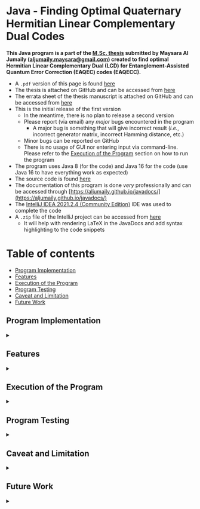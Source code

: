 # Java - Finding Optimal Quaternary Hermitian Linear Complementary Dual Codes

**This Java program is a part of
the [M.Sc. thesis](https://dr.library.brocku.ca/handle/10464/15405)
submitted by Maysara Al Jumaily (aljumaily.maysara@gmail.com) created to find
optimal Hermitian Linear Complementary Dual (LCD) for Entanglement-Assisted
Quantum Error Correction (EAQEC) codes (EAQECC).**

- A `.pdf` version of this page is found
  [here](https://github.com/Aljumaily/MScThesis/blob/master/README.pdf)
- The thesis is attached on GitHub and can be accessed from
  [here](https://github.com/Aljumaily/javadocs/blob/master/MSc_Thesis_Manuscript_Errata.pdf)
- The errata sheet of the thesis manuscript is attached on GitHub and can be
  accessed from
  [here](https://github.com/Aljumaily/javadocs/blob/master/MSc_Thesis_Manuscript_Errata.pdf)
- This is the initial release of the first version
    - In the meantime, there is no plan to release a second version
    - Please report (via email) any _major_ bugs encountered in the program
        - A major bug is something that will give incorrect result (_i.e._,
          incorrect generator matrix, incorrect Hamming distance, etc.)
    - Minor bugs can be reported on GitHub
    - There is no usage of GUI nor entering input via command-line. Please refer
      to the [Execution of the Program](#execution) section on how to run the
      program
- The program uses Java 8 (for the code) and Java 16 for the code  (use Java 16
  to have everything work as expected)
- The source code is found
  [here](https://github.com/Aljumaily/javadocs/tree/master/hlcd-project)
- The documentation of this program is done _very_ professionally and can be
  accessed
  through [https://aljumaily.github.io/javadocs/](https://aljumaily.github.io/javadocs/)
- The
  [IntelliJ IDEA 2021.2.4 (Community Edition)](https://www.jetbrains.com/idea/download/)
  IDE was used to complete the code
- A `.zip` file of the IntelliJ project can be accessed from
  [here](https://github.com/Aljumaily/javadocs/blob/master/hlcd-project.zip)
    - It will help with rendering LaTeX in the JavaDocs and add syntax
      highlighting to the code snippets

# Table of contents

- [Program Implementation](#implementation)
- [Features](#features)
- [Execution of the Program](#execution)
- [Program Testing](#testing)
- [Caveat and Limitation](#caveatAndLimiation)
- [Future Work](#futureWork)

## Program Implementation <a name="implementation"></a>

<details>
  <summary></summary>

### Quaternary Field

The program focused on Hermitian LCD Quaternary codes. The quaternary digits
used are: $0$, $1$, $\omega$ and $\overline{\omega}$, provided that
$\overline{\omega} = \omega + 1 = \omega^2$ and $\omega^3 = 1$. Here are the
addition, multiplication, division and conjugation tables in base 4 (note that
adding in base $4$ is the same as subtracting in base $4$):
<blockquote>
<details>
  <summary>The addition (and subtraction) table</summary>

| $+$ | $0$ | $1$ | $\omega$ | $\overline{\omega}$ |
| --- | --- | --- | --- | --- |
| $0$ | $0$ | $1$ | $\omega$ | $\overline{\omega}$ |
| $1$ | $1$ | $0$ | $\overline{\omega}$ | $\omega$ |
| $\omega$ | $\omega$ | $\overline{\omega}$ | $0$ | $1$ |
| $\overline{\omega}$ | $\overline{\omega}$ | $\omega$ | $1$ | $0$ |

</details>

</blockquote>

<blockquote>
<details>
  <summary>The multiplication table</summary>

| $\times$ | $0$ | $1$ | $\omega$ | $\overline{\omega}$ |
| --- | --- | --- | --- | --- |
| $0$ | $0$ | $0$ | $0$ | $0$ |
| $1$ | $0$ | $1$ | $\omega$ | $\overline{\omega}$ |
| $\omega$ | $0$ | $\omega$ | $\overline{\omega}$ | $1$ |
| $\overline{\omega}$ | $0$ | $\overline{\omega}$ | $1$ | $\omega$ |

</details>

</blockquote>

<blockquote>
<details>
  <summary>The division table</summary>

| $\div$ | $0$ | $1$ | $\omega$ | $\overline{\omega}$ |
| --- | --- | --- | --- | --- |
| $0$ | -- | $0$ | $0$ | $0$ |
| $1$ | -- | $1$ | $\overline{\omega}$ | $\omega$ |
| $\omega$ | -- | $\omega$ | $1$ | $\overline{\omega}$ |
| $\overline{\omega}$ | -- | $\overline{\omega}$ | $\omega$ | $1$ |

</details>

</blockquote>

<blockquote>
<details>
  <summary>The conjugation of the elements</summary>

| $x$ | $x^\dagger$ |
| --- | --- |
| $0$ | $0$ |
| $1$ | $1$ |
| $\omega$ | $\overline{\omega}$ |
| $\overline{\omega}$ | $\omega$ |

</details>

</blockquote>

<blockquote>
<details>
  <summary>The digital representation of quaternary elements in code</summary>

| $x$ | Decimal | Binary |
| --- | --- | --- |
| $0$ | $0$ | $00$ |
| $1$ | $1$ | $01$ |
| $\omega$ | $2$ | $10$ |
| $\overline{\omega}$ | $3$ | $11$ |

</details>

</blockquote>

### Java Implementation

- A `long`, which is 64-bit two's complement integer, is used to represent a
  vector/codeword in the program
- A matrix is a 1-D array of `long`s
- All operations on vectors and matrices are done through binary manipulation
- The default constructors of classes in `hlcd.parameters` are hardcoded with
  initial values in the case where the parameters are not explicitly specified

The two crucial parameters are found in `hlcd.parameters.CodeParameters`. They
are `appendIdentity` and `restrictCodewordGeneration`. Both should always
be `true`. Appending the identity will cut down the search space as any
generator matrix can be written in standard form
$\left[\begin{array}{c|c}I & P\end{array}\right]$, where $I$ is the identity
matrix and $P$ is some other matrix. Placing a restriction on the codeword
generation will further cut down the search space. It will hard code the top row
to the appropriate number of $1$'s. Also, it will generate a subvector (defined
next) where the first nonzero element from the left side is $1$. In the program,
a _subvector_ or _subcodeword_ refers to the right-side of the vector _without_
appending the portion found in the identity matrix. The class
`hlcd.operations.VectorGenerator` goes into this further in the documentation.

### The mechanics of the program

The classes `hlcd.operations.VectorGenerator` and `hlcd.linearCode.Code` are the
crucial components of the program.

The `VectorGenerator` class contains the parameters `appendIdentity`
and `restrictCodewordGeneration`. In the case where

- `appendIdentity` is `false` and `restrictCodewordGeneration` is `false`, the
  vector generation will start at vector `0` and increment by `1` until a vector
  that satisfies the minimum weight of the code is found. The
  method `getNextFullVector()` is used to return the next valid vector that
  satisfies the minimum weight. This will continue until all $4^n - 1$ vectors
  have been examined, _i.e._, all vectors in the search space. Then, the program
  will backtrack or conclude there doesn't exist a code with the specified `n`
  , `k` and `d` values when the top row examined all the vectors in search space
    - It is the slowest of all options and its usage is discouraged
- `appendIdentity` is `false` and `restrictCodewordGeneration` is `true`
    - The program will automatically change `appendIdentity` to `true`
- `appendIdentity` is `true` and `restrictCodewordGeneration` is `false`, the
  vector generation will examine $4^{n - k} - 1$ vectors
- `appendIdentity` is `true` and `restrictCodewordGeneration` is `true`
    - The starting vector will consist of `d-1` ones in the subvector of the $P$
      matrix and continues until it examines $4^{n - k - 1} - 1$ vectors
        - At the worst case, the far-left cell in the $P$ matrix will be
          hardcoded to $1$, which will leave us with $n - k - 1$ cells in $P$ to
          increment
    - This is the default case use in `hlcd.parameters.CodeParameters`

Furthermore, in the case where `restrictCodewordGeneration` is `false`, then the
vector generator will traverse through the vectors as expected. However, if it
is set to `true` (and provided that `appendIdentity` is `true` implicitly or
explicitly), then the top row of the generator matrix will be hardcoded to $d-1$
1's in the $P$ submatrix and the $I$ submatrix will contain a single $1$ making
the entire row to have a weight of $d$. For the subsequent rows, the subcodeword
in the $P$ matrix will have the first nonzero element from the left side as
$1$ (_i.e._, not $2$ nor $3$). This will cut down the space search even further.

The `Code` class will use `VectorGenerator` and recursively populate the
generator matrix using the `backtrack(...)` method. Assume both `appendIdentity`
and `restrictCodewordGeneration` are `true`:

- The very top row will be hardcoded
- A call to the `backtrack` method is performed to populate the next row
    - The vector generator will start at the current subvector and checks if the
      same value can be used while appending the identity subvector for the next
      row
        - For example, if the top row is: $\begin{bmatrix} 1 & 0 & 0 & 0 & 1 & 1
          & 1\end{bmatrix}$, then the next vector that will be examined is
          $\begin{bmatrix} 0 & 1 & 0 & 0 & 1 & 1 & 1\end{bmatrix}$, _not_
          $\begin{bmatrix}0 & 1 & 0 & 0 & 1 & 1 & 2\end{bmatrix}$
        - In case $\begin{bmatrix} 0 & 1 & 0 & 0 & 1 & 1 & 1\end{bmatrix}$
          doesn't work, then it will be incremented to the following:
          $\begin{bmatrix}0 & 1 & 0 & 0 & 1 & 1 & 2\end{bmatrix}$
        - This is different from the original
          construction [Masaaki Harada](https://arxiv.org/pdf/1908.00244.pdf)
          used where for $d \ge 3$, the codewords in matrix $P$ cannot be equal
            - There wasn't a proof to prove they have to be strictly less than
- Assume the vector generator returns a vector that satisfies the minimum weight
    - It will be checked with the other four codewords in the code (which are
      the zero vector, the hardcoded vector and the hardcoded vector multiplied
      by $\omega$ as well as $\overline{\omega}$)
    - In the case where the vector is linearly orthogonal, then it will be
      identified as a codeword and will be placed in the generator matrix
        - Assume this is the case, then two rows are populated in the generator
          matrix and 16 codewords are found
        - A recursive call is performed to populate the next row
            - Assume all the possible vectors examined do not yield a valid
              solution
                - Backtrack to the last populated row
                - Find the next row that is larger than the current one
                - Repeat the process
- Continue until all the rows in the generator matrix are populated
    - This will also establish an ordering in the submatrix $P$ where the
      subvector of the top row is the "smallest" value and the subvector of the
      bottom row is the "largest"
- In case there doesn't exist a code, then the generator matrix will either be a
  null matrix or populated with multiple duplicated rows with all-zero vector in
  the bottom row
- A validator would have to be used to ensure some simple properties of the
  generator matrix and code are satisfied such as all the codewords are unique (
  discussed later)

### Speedups

The most frequent operations are finding the minimum weight of vectors and
performing quaternary multiplication of vectors. Finding the weight of a
quaternary vector is different from calculating the number of ones in a `long`.
There needs to be a modification to the traditional approach used. The code
snippet is copied from
[John Bollinger's answer](https://stackoverflow.com/a/65262283/10082415) and
Java's official `Long` class documents.

```java
private byte getWeightEngine(long v){
    v = (v & 0x5555_5555_5555_5555L) | ((v >>> 1) & 0x5555_5555_5555_5555L);
    v -= (v >>> 1) & 0x5555_5555_5555_5555L;
    v = (v & 0x3333_3333_3333_3333L) + ((v >>> 2) & 0x3333_3333_3333_3333L);
    v = (v + (v >>> 4)) & 0x0F0F_0F0F_0F0F_0F0FL;
    v += v >>> 8;
    v += v >>> 16;
    v += v >>> 32;
    return (byte) (v & 0x7f);
}
```

In the program, it is used in `hlcd.operations.HammingWeight`.

Furthermore, the multiplication of element-by-element quaternary vectors uses
binary manipulation rather than a for-loop, which is at least 100 times faster.
The code snippet is copied from
[Mark Dickinson's answer](https://stackoverflow.com/a/68508932/10082415).

```java
public long multiply(long v1, long v2) {
    long a = (v1 >>> 1) & 0x5555_5555_5555_5555L;
    long b = (v2 >>> 1) & 0x5555_5555_5555_5555L;
    return (((v1 & b) ^ (v2 & a)) << 1) ^ (a & b) ^ (v1 & v2);
}
```

In the program, it is used in `hlcd.operations.GF4Operations`.

To find the multiple of a vector:

- Use `0xAAAA_AAAA_AAAA_AAAAL` to multiply a vector by $\omega$
- Use `0xFFFF_FFFF_FFFF_FFFFL` to multiply a vector by $\overline{\omega}$
- The methods `multiplyByScalarTwo(long v)` and `multiplyByScalarThree(long v)`
  take care of this in the `hlcd.operations.GF4Operations` class

### Storing Codewords

A special array is used to store the codewords. Since the maximum array index
java support is `Integer.MAX_VALUE - 8 = 2147483639`, it is not enough to store
more codewords than this. Instead, the class `hlcd.operations.LongArray`
is created which is a 2-D array, an array of arrays. It will create the
appropriate number of 1-D arrays to satisfy the number of codewords to store. By
default, all the cells will be initialized to the value `0`.

</details>

## Features <a name="features"></a>

<details>
  <summary></summary>

The program checks for invalid input and write warnings when it can manage to
continue running the program but change specific components. For example, if a
specific column in the matrix needs to be replaced by another column of larger
dimension, then a warning is displayed and the first appropriate rows are used.

There exists the ability to write the generator matrix and weight enumerator of
the code to a LaTeX file. Also, the generator matrix (along with its transpose,
Hermitian transpose and $G \cdot \overline{G}^T$) to a Matlab file to check the
matrix properties as well as the code object (however, the program doesn't have
a full support to _open_ a `.bin` file).

There are multiple tests implemented to ensure the validity of the program:

- Checks there doesn't exist codewords whose value is 0 other than the all-zero
  vector
    - Java will initialize all the codewords to `0`
- Ensures all the codewords satisfy the minimum distance `d`
- Scans all the codeword to ensure they are unique and there is no duplicates
- Checking the determinant of $G \cdot \overline{G}^T$ is non-zero, which is a
  necessary condition for a code to be considered as a Hermitian LCD
- Uses the generator matrix and replicate the linear combination and ensures the
  codewords of the code matches the replicated set
- Test the Hermitian LCD property which exhaustively loop through all $base^n$
  vectors in the space
    - Highly not recommended being executed because it will take _a lot_ of time
- Allows for lots of options to be passed:
    - Ability to _significantly_ cut down on the search space
    - Choosing the files to be exported
    - Printing on console the specified options
    - Capability to choose the validator tests that should be executed
- The program is _somewhat_ designed to also include other bases

- The program implemented the ability to:
    - Multiply matrices
    - Find the determinant of a matrix using Bareiss Algorithm (a fraction-free
      algorithm)
        - As it is known that a matrix is invertible if its determinant is
          nonzero
    - Find Transpose and Hermitian form of a matrix
    - _Significantly_ reducing the search space by having the vectors generated
      follow a similar construction
      to [Masaaki Harada](https://arxiv.org/pdf/1908.00244.pdf)'s approach
    - Find the weight enumerator of a code
    - Generate LaTeX outputs
    - Validate the code to ensure no bugs have occurred. This includes:
        - All codewords are unique (_i.e._, there are no duplicates of
          codewords)
        - Ensure all the codewords have valid weights (_i.e._, the minimum
          distance of the code is satisfied)
        - Checking the determinant of $G \cdot \overline{G}^T$ is non-zero (a
          necessary condition for a Hermitian LCD code)
        - Ensure there are no zero vectors other than the all-zero codeword (
          this is used because Java will initialize all the codewords to `0`)
        - The ability to replicate the codewords found by using the generator
          matrix and find all linear combinations again
            - The default set of codewords and the duplicated one _must_ match
        - A way to ensure the Hermitian LCD property is satisfied
            - This is **not** recommended executing at all because it will go
              through all the $4^n$ possible vectors in the space

</details>

## Execution of the Program <a name="execution"></a>

<details>
  <summary></summary>

- First, ensure to hardcode the appropriate paths found in the `hlcd.Paths`
  class
    - There are two variables to handle: `DEFAULT_PATH` and `PARAMETERS_PATH`
    - `DEFAULT_PATH` will specify where the output file will be written in
        - It can be empty and the directory where the project is being executed
          will be used as the default location
    - `PARAMETERS_PATH` specifies the list of parameters that needs to be
      executed (a `.txt` file) along with the directory location, filename
      and `.txt` extension
        - The program will crash and an error message will be displayed if the
          file isn't found
- Executing the program can be done through the `hlcd.run` package
- To run a _single_ parameter using the _simple_ version of the program,
  run `SimpleExecutor` and ensure to specify the appropriate `n`, `k`
  and `d` values found in the constructor
- To run a _single_ parameter using the _complex_ version of the program,
  run `ComplexExecutor` and ensure to specify the appropriate `n`, `k`
  and `d` values found in the constructor along with all the other parameters of
  the program
- Both `SimpleExecutor` and `ComplexExecutor` _do not_
  use `PARAMETERS_PATH` as a single parameter is being tested
- To run _multiple_ parameters, run `ListExecutor` and ensure the parameter list
  file and `PARAMETERS_PATH` are setup correctly (an example of the parameter
  list can be found
  [here](https://github.com/Aljumaily/javadocs/blob/master/hlcd-project/src/optimalParameters.txt))

### Setting up the IntelliJ project:

- As mentioned earlier, the `.zip` file of the project can be found
  [here](https://github.com/Aljumaily/javadocs/blob/master/hlcd-project.zip)
- Once downloaded, open the `.zip` file and extract the single folder found onto
  the Desktop
- Open IntelliJ
    - To open a project, use the shortcut <kbd>CTRL + SHIFT + O</kbd> or
      manually go to File &#8594; Open &#8594; navigate to Desktop and IntelliJ
      should automatically identify it as a project
    - Select it with a single left-click and press the OK button
    - In case a popup window asks to trust the project, trust the project

### Generating JavaDocs with LaTeX and Syntax Highlighting

This explains how to generate JavaDoc using IntelliJ.

- Surround \LaTeX input using `\( ... \)`, _not_ using dollar signs
    - For example, writing will yield `\(e^{i \pi} = -1\)`
      renders <img src="https://render.githubusercontent.com/render/math?math=e^{i \pi} = -1">
- To generate the default JavaDoc (use the shortcut <kbd>CTRL + G</kbd>) or
  navigate to Tools &#8594; Generate JavaDoc
- To generate customized Javadocs, download the `stylesheet.css` file from
  [here](https://github.com/Aljumaily/javadocs/blob/master/hlcd-project/out/production/hlcd-project/javadocs-tools/stylesheet.css)
  then create a file named `options` without an extension (can find the file
  used from here). Write the following in `options` and make sure each option is
  a single line without a linebreak (note that the file paths are absolute using
  Windows but refer to the
  [official documents](https://docs.oracle.com/javase/9/javadoc/javadoc-command.htm) for
  other operating systems and pay close attention to `\\` and `//` versus `\`
  and `/`):
    - There is a
      [bug](https://intellij-support.jetbrains.com/hc/en-us/requests/3963028)
      in IntelliJ regarding using relative path, instead, just use absolute path
  ```
  -use
  -splitindex
  --main-stylesheet "C:\\hlcd-project\\src\\javadocs-tools\\stylesheet.css"
  -doctitle "<h1>Hermitian Linear Complementary Dual Codes</h1>"
  -windowtitle 'HLCD Javadoc'
  -bottom '<div style="text-align:center"><img alt="Creative Commons License" style="border-width:0" src="https://i.creativecommons.org/l/by-nc-sa/4.0/88x31.png"/><br/>This work is licensed under a <a target="_blank" href="http://creativecommons.org/licenses/by-nc-sa/4.0/">Creative Commons Attribution-NonCommercial-ShareAlike 4.0 International License</a>.<br/>first name last name &copy; year<br/></div>'
  -overview "C:\\hlcd-project\\src\\javadocs-tools\\overview.html"
  --allow-script-in-comments -header "<script id="MathJax-script" async src="https://cdn.jsdelivr.net/npm/mathjax@3/es5/tex-mml-chtml.js">MathJax = {tex: { inlineMath: [['\\\\(', '\\\\)']], displayMath: [['\\\\[', '\\\\]'], ['\\begin{equation}', '\\end{equation}']], digits: /^(?:[0-9]+(?:\\{,\\}[0-9]{3})*(?:\\.[0-9]*)?|\\.[0-9]+)/,}};</script>"
  ```
    - To generate the actual files of JavaDoc (use the shortcut <kbd>CTRL +
      G</kbd>) or navigate to Tools &#8594; Generate JavaDoc and type the
      following in the
      _Other command line
      arguments_: `@"C:\hlcd-project\src\javadocs-tools\options"`
    - In the generated Javadoc folder, there is a `script.js` file. Open it and
      at the very end, append the code found in `syntax-highlighter.txt` that is
      accessed
      from [here](https://github.com/Aljumaily/javadocs/blob/master/hlcd-project/out/production/hlcd-project/javadocs-tools/syntax-highlighter.txt)

</details>

## Program Testing <a name="testing"></a>

<details>
  <summary></summary>

The testing of this program can be found in the package `hlcd.testing`. It
contains two different tests. The first uses Matlab for confirmation and the
other uses Java.

### Operations Tester

The operations of the program are tested and compared to what Matlab generates.
It will test the modified Bareiss Algorithm for finding the determinant of a
matrix as well as matrix multiplication. The Matlab files are generated to be
_manually_ opened in Matlab and executed. It is not done automatically. This
assumes that Matlab is installed on the computer. It is not recommended to use
Matlab's online version because files with gigabytes in size can be generated.

The test `hlcd.testing.matlabChecker.MatlabDeterminantTester` will generate
matlab(s) files and matrices to test the determinant found based on the instance
variables: `path`, `runs`, `iterations`, `minSize` and `maxSize`. To execute the
Matlab files generated, run `matlab_determinant_script_execution.m` that is
found along with the files generated.

The test `hlcd.testing.matlabChecker.MatlabMatrixTester` will generate matlab(
s) files and matrices to test matrix operation (transpose, Hermitian transpose
and matrix multiplication) based on the instance variables: `path`, `runs`,
`iterations`, `minSize` and `maxSize`. To execute the Matlab files generated,
run `matlab_matrix_multiplication_script_execution.m` that is found along with
the files generated.

### Optimization Tester

The optimizations of the program are thoroughly tested. Everything here is
benchmarked as well.

The first is testing the code for finding the weight of quaternary vectors. The
optimal approach is used in the program and slow approach uses a for-loop and
iteratively finds the weight. Both are compared and should return the same
output. There is the possibility to randomly generate vectors for testing or
selecting specific vectors instead.

The last test is checking whether the multiplication of quaternary vectors is
valid. Similar to the first test, this will compare the optimal approach used in
this program with the slow approach that uses a for-loop. Both results are
compared and should be equal.

The last test focuses on accessing matrix cell. Since a matrix is defined as 1-D
array, accessing and/or setting a specific cell is done via binary manipulation.
A random matrix will be created as well as another null matrix with equal
dimension. The null matrix will be populated with the cells of the random
matrix. This will get and set cells. At the end, the two matrices are should be
equal and the rows of the matrices (which are `long`s) are checked.

### Bug in Matlab

A significant bug has been encountered in Matlab. Even in the latest version
R2021b Update 2 (9.11.0.1847648) Dec 31 2021. The Hermitian Transpose of a
matrix doesn't work when the specified matrix is a part of
the [Galois Field](https://www.mathworks.com/help/comm/ref/gf.html) package in
the [Communications Toolbox](https://www.mathworks.com/help/comm/). Once
applied, only the transpose will be applied, _not_ the Hermitian portion. In
essence, applying the Hermitian property on quaternary elements will keep $0$
and $1$ unchanged but swaps $\omega$ with $\overline{\omega}$ and vice-versa.
Here is a code snippet to encounter the bug:

```matlab
q = 2;
m = gf ( [
  0 0 0 0
  1 1 1 1
  2 2 2 2
  3 3 3 3
  0 1 2 3
] , q);

ctranspose(m)
```

Adding `.^2` will square each element in the matrix. In quaternary logic, $0^2 =
0 \cdot 0 = 0$, $1^2 = 1 \cdot 1 = 1$, $2^2 = 2 \cdot 2 = 3$ and $3^2 = 3 \cdot
3 = 2$, provided that $\omega = 2$ and $\overline{\omega} = 3$. Here is the
correct code snippet that overcomes the bug:

```matlab
q = 2;
m = gf ( [
  0 0 0 0
  1 1 1 1
  2 2 2 2
  3 3 3 3
  0 1 2 3
] , q);

ctranspose(m.^2)
```

</details>

## Caveat and Limitation <a name="caveatAndLimiation"></a>

<details>
  <summary></summary>

- Only base 4 Hermitian LCD codes are tested, but we can simply expand to
  ordinary quaternary codes
    - This will not use the Bareiss Algorithm and require the modification of
      the base case in the `backtrack` method under `hlcd.linearCode.Code`
    - Reaching `r >= K` will yield a valid quaternary code, there is no need to
      check for whether the matrix is invertible
    - The code snippet is:

```java
if (r >= K) {
    if (matrix.getGPrime().isInvertible()) {
        return true;
    } else {
        matrix.setRow((byte) (r - 1), 0);
        return false;
    }
}
```

- The minimum distance that can be used here is `d >= 3`. The program doesn't
  support minimum distances of `d = 2` or `d = 1`, due to the `appendIdentity`
  and `restrictCodewordGeneration` parameters
    - Maybe the logic of `hlcd.operation.VectorGenerator` can be modified to
      include all values of `d`

- Binary codes are implemented but not completely tested
- In the case where the filepath specified doesn't exist, the program will still
  execute, show no warnings but will **not** create the files
    - Make sure to test the with simple codes such as $\left[ 7, 4, 3 \right]$
- There doesn't exist a GUI
- Running the code requires to programmatically change the values of the source
  code
    - On the bright side, the change is simple and is outlined in the execution
      section
- No library is created because of the hardcoding of paths, parameters, etc.
- There is an option of multithreading and has been implemented but cannot be
  used because it wasn't tested thoroughly

</details>

## Future Work <a name="futureWork"></a>

<details>
  <summary></summary>

- Include a way to obtain the parity-check matrix from the generator matrix that
  is in standard form
- Open the generated `.bin` files and continue the program execution from there
- Implement binary LCD and quaternary LCD (quaternary _Hermitian_ LCD is what
  this program implemented)
- Include support to codes with minimum distance $1$ or $2$
- Add GUI to make the program more user-friendly
- Complete all the TODO suggestions in the code (there are about ten)
- Include a multithreading option where it is used when the check of whether a
  vector is linearly orthogonal to other codewords is being performed
- Instead of using an array to store the combination, implement the option for
  not using an array and recalculating the linear combinations each time. It
  will consume more time but there wouldn't be the need to have about 10 million
  gigabytes of RAM when `k = 25`
- A more significant addon is to use 128-bit vectors which would be a
  combination of two `long`s to represent a single vector. That way, we can
  increase the maximum `n` value to about $60$
    - Don't use objects to represent a vector, stay with using simple
      `long`s
    - They will consume a lot of extra space (with the assumption that a
      combination array is being used)
    - Even-numbered indices in the generator matrix and combination array
      represent the beginning of a codeword whereas the odd-numbered indices
      represent the second portion of the same vector
- Instead of using Java for 128-bit codewords, you can use C/C++ and reply on
  GCC 4.6 or later
    - Use `unsigned __int128` as the type
        - Ensure the processor in the machine supports this kind of variable
    - It requires to translate everything into C/C++

</details>


